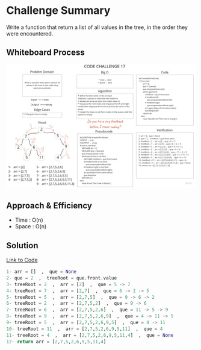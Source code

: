 # Challenge Summary
Write a function that return a list of all values in the tree, in the order they were encountered.

## Whiteboard Process
![Whiteboard](assets/tree_breadth_first.jpg)

## Approach & Efficiency
* Time : O(n)
* Space : O(n)

## Solution

[Link to Code](tree_breadth_first.py)

```python
1- arr = []  ,  que = None
2- que = 2  ,  treeRoot = que.front.value
3- treeRoot = 2  ,  arr = [2]  ,  que = 5 -> 7
4- treeRoot = 7  ,  arr = [2,7]  ,  que = 6 -> 2 -> 5
5- treeRoot = 5  ,  arr = [2,7,5]  ,  que = 9 -> 6 -> 2
6- treeRoot = 2  ,  arr = [2,7,5,2]  ,  que = 9 -> 6
7- treeRoot = 6  ,  arr = [2,7,5,2,6]  ,  que = 11 -> 5 -> 9
8- treeRoot = 9  ,  arr = [2,7,5,2,6,9]  ,  que = 4 -> 11 -> 5
9- treeRoot = 5  ,  arr = [2,7,5,2,6,9,5]  ,  que = 4 -> 11
10- treeRoot = 11  ,  arr = [2,7,5,2,6,9,5,11]  ,  que = 4
11- treeRoot = 4  ,  arr = [2,7,5,2,6,9,5,11,4]  ,  que = None
12- return arr = [2,7,5,2,6,9,5,11,4]
```